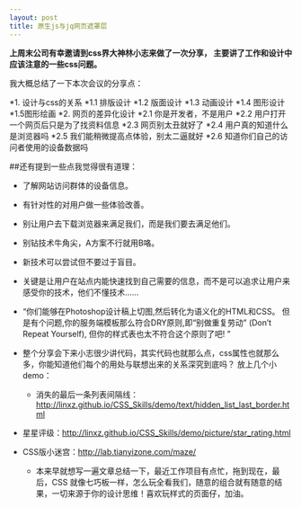 ```yaml
---
layout: post
title: 原生js与jq网页遮罩层
---
```



**上周末公司有幸邀请到css界大神林小志来做了一次分享，
主要讲了工作和设计中应该注意的一些css问题。**

我大概总结了一下本次会议的分享点：

*1. 设计与css的关系
    *1.1 排版设计
    *1.2 版面设计
    *1.3 动画设计
    *1.4 图形设计
    *1.5图形绘画
*2. 网页的差异化设计
    *2.1 你是开发者，不是用户
    *2.2 用户打开一个网页后只是为了找资料信息
    *2.3 网页别太丑就好了
    *2.4 用户真的知道什么是浏览器吗
    *2.5 我们能稍微提高点体验，别太二逼就好
    *2.6 知道你们自己的访问者使用的设备数据吗

##还有提到一些点我觉得很有道理：
* 了解网站访问群体的设备信息。
* 有针对性的对用户做一些体验改善。
* 别让用户去下载浏览器来满足我们，而是我们要去满足他们。
* 别钻技术牛角尖，A方案不行就用B咯。
* 新技术可以尝试但不要过于盲目。
* 关键是让用户在站点内能快速找到自己需要的信息，而不是可以追求让用户来感受你的技术，他们不懂技术……
* “你们能够在Photoshop设计稿上切图,然后转化为语义化的HTML和CSS。 但是有个问题,你的服务端模板那么符合DRY原则,即“别做重复劳动” (Don’t Repeat Yourself), 但你的样式表也太不符合这个原则了吧! ”



* 整个分享会下来小志很少讲代码，其实代码也就那么点，css属性也就那么多，你能知道他们每个的用处与联想出来的关系深究到底吗？
放上几个小demo：
    * 消失的最后一条列表间隔线：http://linxz.github.io/CSS_Skills/demo/text/hidden_list_last_border.html
* 星星评级：http://linxz.github.io/CSS_Skills/demo/picture/star_rating.html
* CSS版小迷宫：http://lab.tianyizone.com/maze/

    * 本来早就想写一遍文章总结一下，最近工作项目有点忙，拖到现在，最后，CSS 就像七巧板一样，怎么玩全看我们，随意的组合就有随意的结果，一切来源于你的设计思维！喜欢玩样式的页面仔，加油。
    
    
